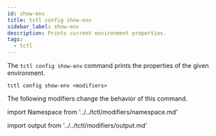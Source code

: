 ```yaml
---
id: show-env
title: tctl config show-env
sidebar_label: show-env
description: Prints current environment properties.
tags:
  - tctl
---
```


The `tctl config show-env` command prints the properties of the given environment.

`tctl config show-env <modifiers>`

The following modifiers change the behavior of this command.

<!--Namespace-->

import Namespace from '../../tctl/modifiers/namespace.md'

<Namespace />

<!--Output-->

import output from '../../tctl/modifiers/output.md'

<Output />

